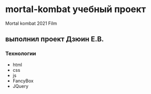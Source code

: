 # mortal-kombat учебный проект
Mortal kombat 2021 Film
## выполнил проект Дзюин Е.В.
### Технологии
- html
- css
- js
- FancyBox
- JQuery

